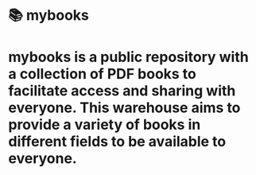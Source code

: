 # 📚 mybooks

# mybooks is a public repository with a collection of PDF books to facilitate access and sharing with everyone. This warehouse aims to provide a variety of books in different fields to be available to everyone.